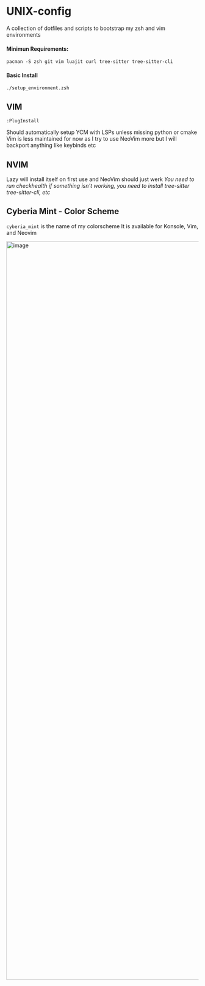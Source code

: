 # UNIX-config

A collection of dotfiles and scripts to bootstrap my zsh and vim environments

#### Minimun Requirements:
`pacman -S zsh git vim luajit curl tree-sitter tree-sitter-cli`

#### Basic Install 
`./setup_environment.zsh`

## VIM
`:PlugInstall`

Should automatically setup YCM with LSPs unless missing python or cmake
Vim is less maintained for now as I try to use NeoVim more but I will backport 
anything like keybinds etc

## NVIM
Lazy will install itself on first use and NeoVim should just werk
*You need to run checkhealth if something isn't working, you need to install tree-sitter tree-sitter-cli, etc*


## Cyberia Mint - Color Scheme
`cyberia_mint` is the name of my colorscheme
It is available for Konsole, Vim, and Neovim

<img width="2147" height="1932" alt="image" src="https://github.com/user-attachments/assets/05dc39f3-3257-4cd5-9543-df842cf66139" />
